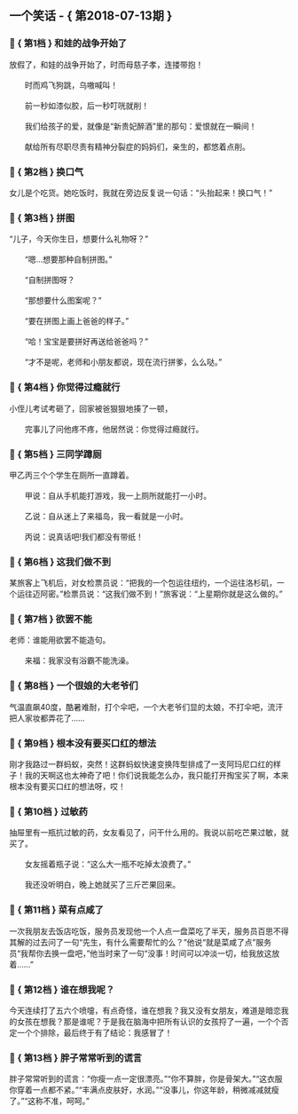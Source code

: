 ## 一个笑话 - { 第2018-07-13期 }
</hr>

### :jack_o_lantern: { 第1档 } 和娃的战争开始了
放假了，和娃的战争开始了，时而母慈子孝，连搂带抱！<br/><br/>　　时而鸡飞狗跳，乌嗷喊叫！<br/><br/>　　前一秒如漆似胶，后一秒叮咣就削！<br/><br/>　　我们给孩子的爱，就像是“新贵妃醉酒”里的那句：爱恨就在一瞬间！<br/><br/>　　献给所有尽职尽责有精神分裂症的妈妈们，亲生的，都悠着点削。


### :jack_o_lantern: { 第2档 } 换口气
女儿是个吃货。她吃饭时，我就在旁边反复说一句话：“头抬起来！换口气！”


### :jack_o_lantern: { 第3档 } 拼图
“儿子，今天你生日，想要什么礼物呀？”<br/><br/>　　“嗯…想要那种自制拼图。”<br/><br/>　　“自制拼图呀？<br/><br/>　　“那想要什么图案呢？”<br/><br/>　　“要在拼图上画上爸爸的样子。”<br/><br/>　　“哈！宝宝是要拼好再送给爸爸吗？”<br/><br/>　　“才不是呢，老师和小朋友都说，现在流行拼爹，么么哒。”


### :jack_o_lantern: { 第4档 } 你觉得过瘾就行
小侄儿考试考砸了，回家被爸狠狠地揍了一顿，<br/><br/>　　完事儿了问他疼不疼，他居然说：你觉得过瘾就行。


### :jack_o_lantern: { 第5档 } 三同学蹲厕
甲乙丙三个个学生在厕所一直蹲着。<br/><br/>　　甲说：自从手机能打游戏，我一上厕所就能打一小时。<br/><br/>　　乙说：自从迷上了来福岛，我一看就是一小时。<br/><br/>　　丙说：说真话吧!我们都没有带纸！


### :jack_o_lantern: { 第6档 } 这我们做不到
某旅客上飞机后，对女检票员说：“把我的一个包运往纽约，一个运往洛杉矶，一个运往迈阿密。”检票员说：“这我们做不到！”旅客说：“上星期你就是这么做的。”


### :jack_o_lantern: { 第7档 } 欲罢不能
老师：谁能用欲罢不能造句。<br/><br/>　　来福：我家没有浴霸不能洗澡。


### :jack_o_lantern: { 第8档 } 一个很娘的大老爷们
气温直飙40度，酷暑难耐，打个伞吧，一个大老爷们显的太娘，不打伞吧，流汗把人家妆都弄花了……


### :jack_o_lantern: { 第9档 } 根本没有要买口红的想法
刚才我路过一群蚂蚁，突然！这群蚂蚁快速变换阵型排成了一支阿玛尼口红的样子！我的天啊这也太神奇了吧！你们说我能怎么办，我只能打开掏宝买了啊，本来根本没有要买口红的想法呀，哎！


### :jack_o_lantern: { 第10档 } 过敏药
抽屉里有一瓶抗过敏的药，女友看见了，问干什么用的。我说以前吃芒果过敏，就买了。<br/><br/>　　女友摇着瓶子说：“这么大一瓶不吃掉太浪费了。”<br/><br/>　　我还没听明白，晚上她就买了三斤芒果回来。


### :jack_o_lantern: { 第11档 } 菜有点咸了
一次我朋友去饭店吃饭，服务员发现他一个人点一盘菜吃了半天，服务员百思不得其解的过去问了一句“先生，有什么需要帮忙的么？”他说“就是菜咸了点”服务员“我帮你去换一盘吧，”他当时来了一句“没事！时间可以冲淡一切，给我放这放着……”


### :jack_o_lantern: { 第12档 } 谁在想我呢？
今天连续打了五六个喷嚏，有点奇怪，谁在想我？我又没有女朋友，难道是暗恋我的女孩在想我？那是谁呢？于是我在脑海中把所有认识的女孩捋了一遍，一个个否定一个个排除，最后终于有了结论：我感冒了！


### :jack_o_lantern: { 第13档 } 胖子常常听到的谎言
胖子常常听到的谎言：“你瘦一点一定很漂亮。”“你不算胖，你是骨架大。”“这衣服你穿着一点都不紧。”“丰满点皮肤好，水润。”“没事儿，你这年龄，稍微减减就瘦了。”“这称不准，呵呵。”

